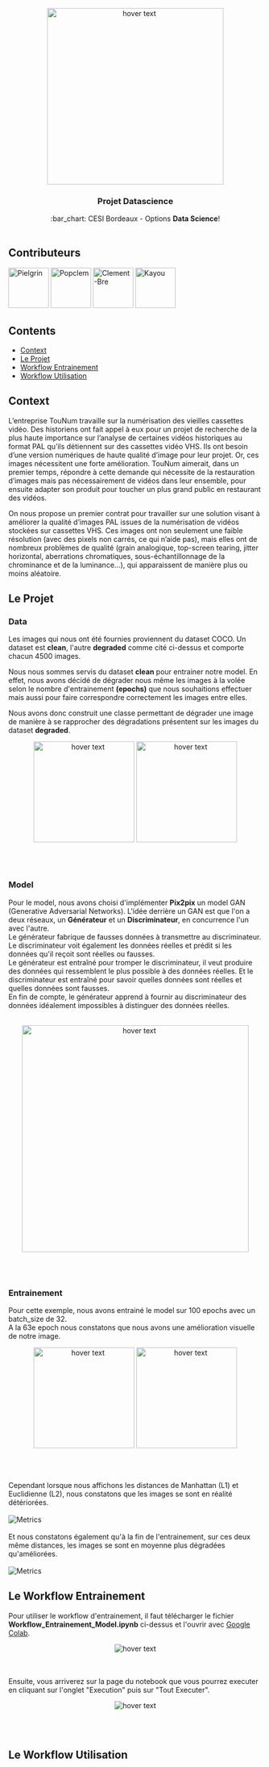 <p align="center">
  <img src="http://www.alsacetech.org/wp-content/uploads/2018/12/Cesi_Logo_INGENIEUR_quadri.png" width="350" title="hover text">
</p>

<h3 align="center">Projet Datascience</h3>
<p align="center">
  :bar_chart: CESI Bordeaux - Options <strong>Data Science</strong>!
  <br><br>
</p>

## Contributeurs
[//]: contributor-faces

<a href="https://github.com/Pielgrin"><img src="https://avatars3.githubusercontent.com/u/18363758?s=400&v=4" title="Pielgrin" width="80" height="80"></a>
<a href="https://github.com/Popclem"><img src="https://avatars1.githubusercontent.com/u/19546378?s=400&v=4" title="Popclem" width="80" height="80"></a>
<a href="https://github.com/clement-BRE"><img src="https://avatars3.githubusercontent.com/u/19546525?s=400&v=4" title="Clement-Bre" width="80" height="80"></a>
<a href="https://github.com/kayou11"><img src="https://avatars1.githubusercontent.com/u/16228196?s=460&v=4" title="Kayou" width="80" height="80"></a>

[//]: contributor-faces

## Contents

- [Context](#context)
- [Le Projet](#le-projet)
- [Workflow Entrainement](#workflow-entrainement)
- [Workflow Utilisation](#workflow-utilisation)

## Context

L’entreprise TouNum travaille sur la numérisation des vieilles cassettes vidéo. Des historiens ont fait
appel à eux pour un projet de recherche de la plus haute importance sur l’analyse de certaines vidéos
historiques au format PAL qu’ils détiennent sur des cassettes vidéo VHS. Ils ont besoin d’une version
numériques de haute qualité d’image pour leur projet. Or, ces images nécessitent une forte
amélioration. TouNum aimerait, dans un premier temps, répondre à cette demande qui nécessite de
la restauration d’images mais pas nécessairement de vidéos dans leur ensemble, pour ensuite
adapter son produit pour toucher un plus grand public en restaurant des vidéos.

On nous propose un premier contrat pour travailler sur une solution visant à améliorer la qualité
d’images PAL issues de la numérisation de vidéos stockées sur cassettes VHS. Ces images ont non
seulement une faible résolution (avec des pixels non carrés, ce qui n’aide pas), mais elles ont de
nombreux problèmes de qualité (grain analogique, top-screen tearing, jitter horizontal, aberrations
chromatiques, sous-échantillonnage de la chrominance et de la luminance…), qui apparaissent de
manière plus ou moins aléatoire.

## Le Projet
### Data

Les images qui nous ont été fournies proviennent du dataset COCO.
Un dataset est **clean**, l'autre **degraded** comme cité ci-dessus et comporte chacun 4500 images.

Nous nous sommes servis du dataset **clean** pour entrainer notre model. 
En effet, nous avons décidé de dégrader nous même les images à la volée selon le nombre d'entrainement **(epochs)** que nous souhaitions effectuer mais aussi pour faire correspondre correctement les images entre elles.

Nous avons donc construit une classe permettant de dégrader une image de manière à se rapprocher des dégradations présentent sur les images du dataset **degraded**.
<p align="center">
  <img src="https://github.com/kayou11/Projet-Datascience/blob/master/img-readme/clean.jpg" width="200" title="hover text">
  <img src="https://github.com/kayou11/Projet-Datascience/blob/master/img-readme/degraded.jpg" width="200" title="hover text">
</p>
<br><br>

### Model
Pour le model, nous avons choisi d'implémenter **Pix2pix** un model GAN (Generative Adversarial Networks).
L'idée derrière un GAN est que l'on a deux réseaux, un **Générateur** et un **Discriminateur**, en concurrence l'un avec l'autre.<br />
Le générateur fabrique de fausses données à transmettre au discriminateur. Le discriminateur voit également les données réelles et prédit si les données qu'il reçoit sont réelles ou fausses.<br />
Le générateur est entraîné pour tromper le discriminateur, il veut produire des données qui ressemblent le plus possible à des données réelles. Et le discriminateur est entraîné pour savoir quelles données sont réelles et quelles données sont fausses.<br /> 
En fin de compte, le générateur apprend à fournir au discriminateur des données idéalement impossibles à distinguer des données réelles.
<br><br>
<p align="center">
  <img src="https://miro.medium.com/max/1428/1*M2Er7hbryb2y0RP1UOz5Rw.png" width="450" title="hover text">
</p>
<br><br>

### Entrainement
Pour cette exemple, nous avons entrainé le model sur 100 epochs avec un batch_size de 32.<br />
A la 63e epoch nous constatons que nous avons une amélioration visuelle de notre image.
<p align="center">
  <img src="https://github.com/kayou11/Projet-Datascience/blob/master/img-readme/before.PNG" width="200" title="hover text">
  <img src="https://github.com/kayou11/Projet-Datascience/blob/master/img-readme/after.PNG" width="200" title="hover text">
</p>
<br><br>

Cependant lorsque nous affichons les distances de Manhattan (L1) et Euclidienne (L2), nous constatons que les images se sont en réalité détériorées.
<br><br>
![Metrics](https://github.com/kayou11/Projet-Datascience/blob/master/img-readme/metrics.PNG)
<br><br>
Et nous constatons également qu'à la fin de l'entrainement, sur ces deux même distances, les images se sont en moyenne plus dégradées qu'améliorées.
<br><br>
![Metrics](https://github.com/kayou11/Projet-Datascience/blob/master/img-readme/metrics2.PNG)

## Le Workflow Entrainement

Pour utiliser le workflow d'entrainement, il faut télécharger le fichier **Workflow_Entrainement_Model.ipynb** ci-dessus et l'ouvrir avec <a href="https://colab.research.google.com/notebooks/intro.ipynb#recent=true">Google Colab</a>.<br />
<p align="center">
  <img src="https://github.com/kayou11/Projet-Datascience/blob/master/img-readme/colab.PNG" title="hover text">
</p>
<br><br>
Ensuite, vous arriverez sur la page du notebook que vous pourrez executer en cliquant sur l'onglet "Execution" puis sur "Tout Executer".<br />
<p align="center">
  <img src="https://github.com/kayou11/Projet-Datascience/blob/master/img-readme/colab2.PNG" title="hover text">
</p>
<br><br>


## Le Workflow Utilisation
